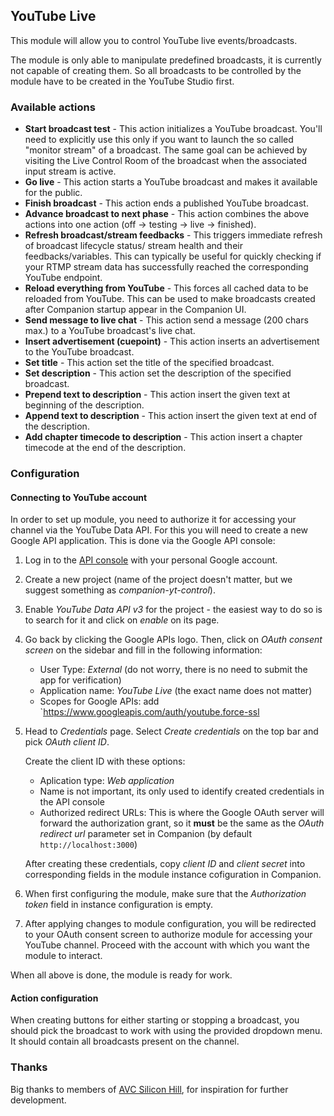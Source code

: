 ## YouTube Live

This module will allow you to control YouTube live events/broadcasts.

The module is only able to manipulate predefined broadcasts, it is currently not capable of creating them.
So all broadcasts to be controlled by the module have to be created in the YouTube Studio first.

### Available actions

- **Start broadcast test** - This action initializes a YouTube broadcast. You'll need to explicitly use this only if you want
  to launch the so called "monitor stream" of a broadcast. The same goal can be achieved by visiting the Live Control Room
  of the broadcast when the associated input stream is active.
- **Go live** - This action starts a YouTube broadcast and makes it available for the public.
- **Finish broadcast** - This action ends a published YouTube broadcast.
- **Advance broadcast to next phase** - This action combines the above actions into one action (off → testing → live → finished).
- **Refresh broadcast/stream feedbacks** - This triggers immediate refresh of broadcast lifecycle status/
  stream health and their feedbacks/variables. This can typically be useful for quickly checking if your RTMP
  stream data has successfully reached the corresponding YouTube endpoint.
- **Reload everything from YouTube** - This forces all cached data to be reloaded from YouTube. This can be
  used to make broadcasts created after Companion startup appear in the Companion UI.
- **Send message to live chat** - This action send a message (200 chars max.) to a YouTube broadcast's live chat.
- **Insert advertisement (cuepoint)** - This action inserts an advertisement to the YouTube broadcast.
- **Set title** - This action set the title of the specified broadcast.
- **Set description** - This action set the description of the specified broadcast.
- **Prepend text to description** - This action insert the given text at beginning of the description.
- **Append text to description** - This action insert the given text at end of the description.
- **Add chapter timecode to description** - This action insert a chapter timecode at the end of the description.

[ytapi]: https://developers.google.com/youtube/v3/live/docs/liveBroadcasts/transition

### Configuration

#### Connecting to YouTube account

In order to set up module, you need to authorize it for accessing your channel via the YouTube Data API.
For this you will need to create a new Google API application.
This is done via the Google API console:

1. Log in to the [API console](https://console.developers.google.com/) with your personal Google account.
2. Create a new project (name of the project doesn't matter, but we suggest something as _companion-yt-control_).
3. Enable _YouTube Data API v3_ for the project - the easiest way to do so is to search for it and click on _enable_ on its page.
4. Go back by clicking the Google APIs logo. Then, click on _OAuth consent screen_ on the sidebar and fill in the following information:
    - User Type: _External_ (do not worry, there is no need to submit the app for verification)
    - Application name: _YouTube Live_ (the exact name does not matter)
    - Scopes for Google APIs: add `https://www.googleapis.com/auth/youtube.force-ssl

5. Head to _Credentials_ page. Select _Create credentials_ on the top bar and pick _OAuth client ID_.

   Create the client ID with these options:
     - Aplication type: _Web application_
     - Name is not important, its only used to identify created credentials in the API console
     - Authorized redirect URLs: This is where the Google OAuth server will forward the authorization grant, so it
       **must** be the same as the _OAuth redirect url_ parameter set in Companion (by default `http://localhost:3000`)

    After creating these credentials, copy _client ID_ and _client secret_ into corresponding fields in the module instance cofiguration in Companion.

6. When first configuring the module, make sure that the _Authorization token_ field in instance configuration is empty.
7. After applying changes to module configuration, you will be redirected to your OAuth consent screen
   to authorize module for accessing your YouTube channel. Proceed with the account with which you want the module to interact.

When all above is done, the module is ready for work.

#### Action configuration

When creating buttons for either starting or stopping a broadcast,
you should pick the broadcast to work with using the provided dropdown menu.
It should contain all broadcasts present on the channel.

### Thanks

Big thanks to members of [AVC Silicon Hill](https://avc.sh.cvut.cz/), for inspiration for further development.
